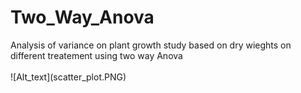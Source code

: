 <h1> Two_Way_Anova </h1>
Analysis of variance on plant growth study based on dry wieghts on different treatement using two way Anova <br/><br/>
![Alt_text](scatter_plot.PNG)

